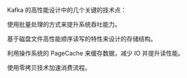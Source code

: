 Kafka 的高性能设计中的几个关键的技术点：

使用批量处理的方式来提升系统吞吐能力。

基于磁盘文件高性能顺序读写的特性来设计的存储结构。

利用操作系统的 PageCache 来缓存数据，减少 IO 并提升读性能。

使用零拷贝技术加速消费流程。

